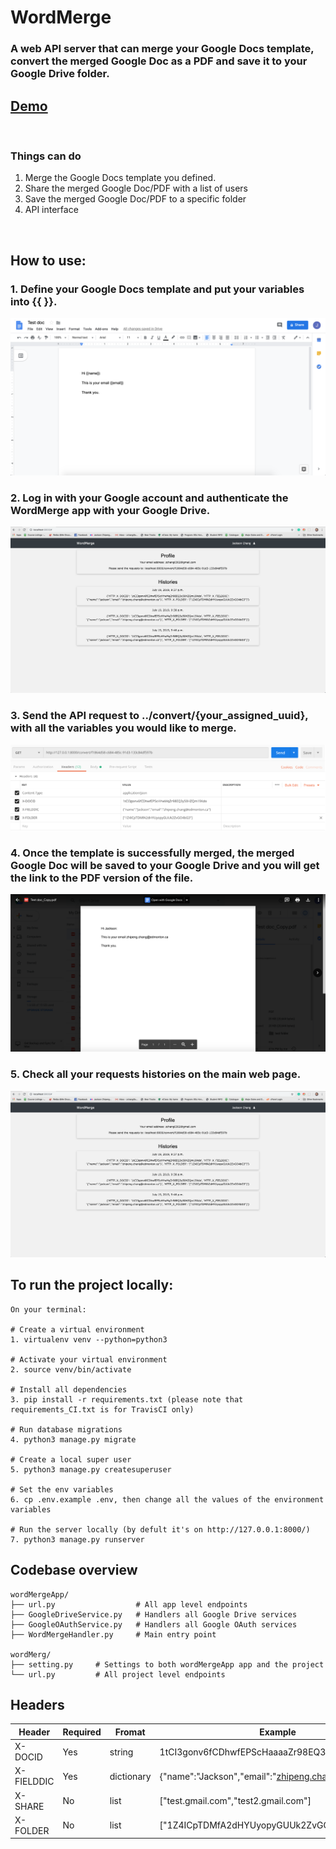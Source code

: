 

# WordMerge
### A web API server that can merge your Google Docs template, convert the merged Google Doc as a PDF and save it to your Google Drive folder.

## [Demo](https://drive.google.com/file/d/1EnVnQqWbGThGhjmKMfukTJ0QBjQa0PqR/view?usp=sharing)

<br>

### Things can do
1. Merge the Google Docs template you defined.
2. Share the merged Google Doc/PDF with a list of users
3. Save the merged Google Doc/PDF to a specific folder
4. API interface
<br>

## How to use:
### 1. Define your Google Docs template and put your variables into {{ }}.
![Google Docs Template example](docs/GDoc_template.png)
### 2. Log in with your Google account and authenticate the WordMerge app with your Google Drive.
![Landing page](docs/Web_landing.png)
### 3. Send the API request to ../convert/{your_assigned_uuid}, with all the variables you would like to merge.
![API Request](docs/API_request.png)
### 4. Once the template is successfully merged, the merged Google Doc will be saved to your Google Drive and you will get the link to the PDF version of the file.
![Converted File](docs/Converted_pdf.png)
### 5. Check all your requests histories on the main web page.
![Landing page](docs/Web_landing.png)
## To run the project locally:
```
On your terminal:

# Create a virtual environment
1. virtualenv venv --python=python3

# Activate your virtual environment
2. source venv/bin/activate

# Install all dependencies
3. pip install -r requirements.txt (please note that requirements_CI.txt is for TravisCI only)

# Run database migrations
4. python3 manage.py migrate

# Create a local super user
5. python3 manage.py createsuperuser

# Set the env variables
6. cp .env.example .env, then change all the values of the environment variables

# Run the server locally (by defult it's on http://127.0.0.1:8000/)
7. python3 manage.py runserver
```
## Codebase overview

```
wordMergeApp/
├── url.py                  # All app level endpoints 
├── GoogleDriveService.py   # Handlers all Google Drive services
├── GoogleOAuthService.py   # Handlers all Google OAuth services
├── WordMergeHandler.py     # Main entry point

wordMerg/
├── setting.py     # Settings to both wordMergeApp app and the project 
└── url.py         # All project level endpoints
```

## Headers

|Header|Required|Fromat|Example|
|--|--|--|--|
|X-DOCID|Yes|string|1tCI3gonv6fCDhwfEPScHaaaaZr98EQ3y50HZQm19Xdo
|X-FIELDDIC|Yes|dictionary|{"name":"Jackson","email":"zhipeng.chang@gmail.ca"}
|X-SHARE|No|list|["test.gmail.com","test2.gmail.com"]
|X-FOLDER|No|list|["1Z4ICpTDMfA2dHYUyopyGUUk2ZvGO4333"]
